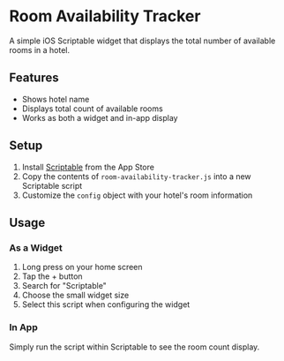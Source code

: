 # Room Availability Tracker

A simple iOS Scriptable widget that displays the total number of available rooms in a hotel.

## Features
- Shows hotel name
- Displays total count of available rooms
- Works as both a widget and in-app display

## Setup
1. Install [Scriptable](https://apps.apple.com/app/scriptable/id1405459188) from the App Store
2. Copy the contents of `room-availability-tracker.js` into a new Scriptable script
3. Customize the `config` object with your hotel's room information

## Usage
### As a Widget
1. Long press on your home screen
2. Tap the + button
3. Search for "Scriptable"
4. Choose the small widget size
5. Select this script when configuring the widget

### In App
Simply run the script within Scriptable to see the room count display.